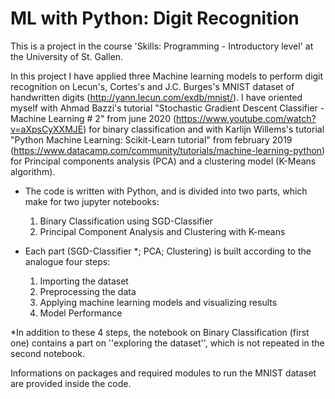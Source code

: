 # ML with Python: Digit Recognition
This is a project in the course 'Skills: Programming - Introductory level' at the University of St. Gallen.

In this project I have applied three Machine learning models to perform digit recognition on Lecun's, Cortes's and J.C. Burges's MNIST dataset of handwritten digits (http://yann.lecun.com/exdb/mnist/).
I have oriented myself with Ahmad Bazzi's tutorial "Stochastic Gradient Descent Classifier - Machine Learning # 2" from june 2020 (https://www.youtube.com/watch?v=aXpsCyXXMJE) for binary classification and with Karlijn Willems's tutorial "Python Machine Learning: Scikit-Learn tutorial" from february 2019 (https://www.datacamp.com/community/tutorials/machine-learning-python) for Principal components analysis (PCA) and a clustering model (K-Means algorithm).

* The code is written with Python, and is divided into two parts, which make for two jupyter notebooks: 
   1. Binary Classification using SGD-Classifier
   2. Principal Component Analysis and Clustering with K-means

* Each part (SGD-Classifier *; PCA; Clustering) is built according to the analogue four steps: 
   1) Importing the dataset
   2) Preprocessing the data
   3) Applying machine learning models and visualizing results
   4) Model Performance

*In addition to these 4 steps, the notebook on Binary Classification (first one) contains a part on ''exploring the dataset'', which is not repeated in the second notebook. 

Informations on packages and required modules to run the MNIST dataset are provided inside the code. 

